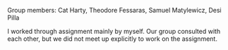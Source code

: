 Group members: Cat Harty, Theodore Fessaras, Samuel Matylewicz, Desi Pilla

I worked through assignment mainly by myself. Our group consulted with each other, but we did not meet up explicitly to work on the assignment.
